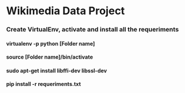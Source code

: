 # Wikimedia Data Project

### Create VirtualEnv, activate and install all the requeriments

#### virtualenv -p python [Folder name]
#### source [Folder name]/bin/activate
#### sudo apt-get install libffi-dev libssl-dev
#### pip install -r requeriments.txt
